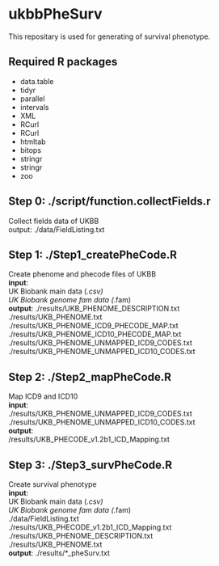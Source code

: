 # ukbbPheSurv
This repositary is used for generating of survival phenotype.

## Required R packages
- data.table
- tidyr
- parallel
- intervals
- XML
- RCurl
- RCurl
- htmltab
- bitops
- stringr
- stringr
- zoo


## Step 0: ./script/function.collectFields.r   
Collect fields data of UKBB   
output: ./data/FieldListing.txt    

## Step 1: ./Step1_createPheCode.R   
Create phenome and phecode files of UKBB    
**input**:     
UK Biobank main data (*.csv)    
UK Biobank genome fam data (*.fam)    
**output**:
./results/UKB_PHENOME_DESCRIPTION.txt    
./results/UKB_PHENOME.txt    
./results/UKB_PHENOME_ICD9_PHECODE_MAP.txt    
./results/UKB_PHENOME_ICD10_PHECODE_MAP.txt    
./results/UKB_PHENOME_UNMAPPED_ICD9_CODES.txt    
./results/UKB_PHENOME_UNMAPPED_ICD10_CODES.txt    

## Step 2: ./Step2_mapPheCode.R    
Map ICD9 and ICD10    
**input**:    
./results/UKB_PHENOME_UNMAPPED_ICD9_CODES.txt    
./results/UKB_PHENOME_UNMAPPED_ICD10_CODES.txt    
**output**:    
/results/UKB_PHECODE_v1.2b1_ICD_Mapping.txt    

## Step 3: ./Step3_survPheCode.R    
Create survival phenotype    
**input**:    
UK Biobank main data (*.csv)    
UK Biobank genome fam data (*.fam)    
./data/FieldListing.txt    
./results/UKB_PHECODE_v1.2b1_ICD_Mapping.txt    
./results/UKB_PHENOME_DESCRIPTION.txt    
./results/UKB_PHENOME.txt    
**output**:
./results/*_pheSurv.txt    
